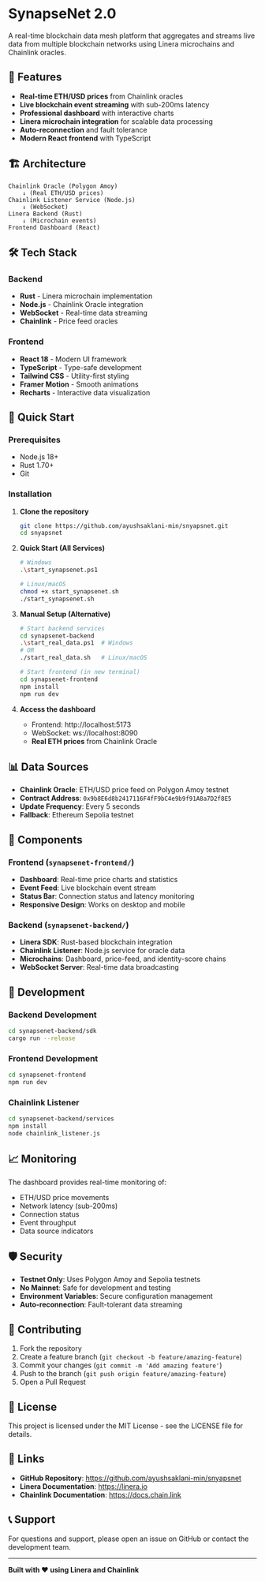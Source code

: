 # SynapseNet 2.0

A real-time blockchain data mesh platform that aggregates and streams live data from multiple blockchain networks using Linera microchains and Chainlink oracles.

## 🚀 Features

- **Real-time ETH/USD prices** from Chainlink oracles
- **Live blockchain event streaming** with sub-200ms latency
- **Professional dashboard** with interactive charts
- **Linera microchain integration** for scalable data processing
- **Auto-reconnection** and fault tolerance
- **Modern React frontend** with TypeScript

## 🏗️ Architecture

```
Chainlink Oracle (Polygon Amoy) 
    ↓ (Real ETH/USD prices)
Chainlink Listener Service (Node.js)
    ↓ (WebSocket)
Linera Backend (Rust)
    ↓ (Microchain events)
Frontend Dashboard (React)
```

## 🛠️ Tech Stack

### Backend
- **Rust** - Linera microchain implementation
- **Node.js** - Chainlink Oracle integration
- **WebSocket** - Real-time data streaming
- **Chainlink** - Price feed oracles

### Frontend
- **React 18** - Modern UI framework
- **TypeScript** - Type-safe development
- **Tailwind CSS** - Utility-first styling
- **Framer Motion** - Smooth animations
- **Recharts** - Interactive data visualization

## 🚀 Quick Start

### Prerequisites
- Node.js 18+
- Rust 1.70+
- Git

### Installation

1. **Clone the repository**
   ```bash
   git clone https://github.com/ayushsaklani-min/snyapsnet.git
   cd snyapsnet
   ```

2. **Quick Start (All Services)**
   ```bash
   # Windows
   .\start_synapsenet.ps1
   
   # Linux/macOS
   chmod +x start_synapsenet.sh
   ./start_synapsenet.sh
   ```

3. **Manual Setup (Alternative)**
   ```bash
   # Start backend services
   cd synapsenet-backend
   .\start_real_data.ps1  # Windows
   # OR
   ./start_real_data.sh   # Linux/macOS
   
   # Start frontend (in new terminal)
   cd synapsenet-frontend
   npm install
   npm run dev
   ```

4. **Access the dashboard**
   - Frontend: http://localhost:5173
   - WebSocket: ws://localhost:8090
   - **Real ETH prices** from Chainlink Oracle

## 📊 Data Sources

- **Chainlink Oracle**: ETH/USD price feed on Polygon Amoy testnet
- **Contract Address**: `0x9b8E6d8b2417116F4fF9bC4e9b9f91A8a7D2f8E5`
- **Update Frequency**: Every 5 seconds
- **Fallback**: Ethereum Sepolia testnet

## 🎯 Components

### Frontend (`synapsenet-frontend/`)
- **Dashboard**: Real-time price charts and statistics
- **Event Feed**: Live blockchain event stream
- **Status Bar**: Connection status and latency monitoring
- **Responsive Design**: Works on desktop and mobile

### Backend (`synapsenet-backend/`)
- **Linera SDK**: Rust-based blockchain integration
- **Chainlink Listener**: Node.js service for oracle data
- **Microchains**: Dashboard, price-feed, and identity-score chains
- **WebSocket Server**: Real-time data broadcasting

## 🔧 Development

### Backend Development
```bash
cd synapsenet-backend/sdk
cargo run --release
```

### Frontend Development
```bash
cd synapsenet-frontend
npm run dev
```

### Chainlink Listener
```bash
cd synapsenet-backend/services
npm install
node chainlink_listener.js
```

## 📈 Monitoring

The dashboard provides real-time monitoring of:
- ETH/USD price movements
- Network latency (sub-200ms)
- Connection status
- Event throughput
- Data source indicators

## 🛡️ Security

- **Testnet Only**: Uses Polygon Amoy and Sepolia testnets
- **No Mainnet**: Safe for development and testing
- **Environment Variables**: Secure configuration management
- **Auto-reconnection**: Fault-tolerant data streaming

## 🤝 Contributing

1. Fork the repository
2. Create a feature branch (`git checkout -b feature/amazing-feature`)
3. Commit your changes (`git commit -m 'Add amazing feature'`)
4. Push to the branch (`git push origin feature/amazing-feature`)
5. Open a Pull Request

## 📝 License

This project is licensed under the MIT License - see the LICENSE file for details.

## 🔗 Links

- **GitHub Repository**: https://github.com/ayushsaklani-min/snyapsnet
- **Linera Documentation**: https://linera.io
- **Chainlink Documentation**: https://docs.chain.link

## 📞 Support

For questions and support, please open an issue on GitHub or contact the development team.

---

**Built with ❤️ using Linera and Chainlink**
